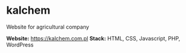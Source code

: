 # kalchem

Website for agricultural company

<b>Website:</b> https://kalchem.com.pl</b>
<b>Stack:</b> HTML, CSS, Javascript, PHP, WordPress</b>
